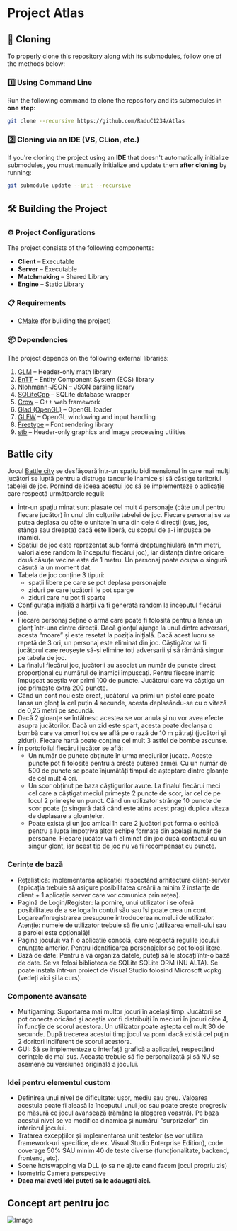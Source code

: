 # Project Atlas

## 📌 Cloning 

To properly clone this repository along with its submodules, follow one of the methods below:

### 1️⃣ Using Command Line
Run the following command to clone the repository and its submodules in **one step**:

```sh
git clone --recursive https://github.com/RaduC1234/Atlas
```

### 2️⃣ Cloning via an IDE (VS, CLion, etc.)

If you're cloning the project using an **IDE** that doesn't automatically initialize submodules, you must manually initialize and update them **after cloning** by running:

```sh
git submodule update --init --recursive
```

## 🛠️ Building the Project

### ⚙️ Project Configurations
The project consists of the following components:

- **Client** – Executable
- **Server** – Executable
- **Matchmaking** – Shared Library
- **Engine** – Static Library

### 📋 Requirements
- [CMake](https://cmake.org/) (for building the project)

### 📦 Dependencies
The project depends on the following external libraries:

1. [GLM](https://github.com/g-truc/glm) – Header-only math library
2. [EnTT](https://github.com/skypjack/entt) – Entity Component System (ECS) library
3. [Nlohmann-JSON](https://github.com/nlohmann/json) – JSON parsing library
4. [SQLiteCpp](https://github.com/SRombauts/SQLiteCpp) – SQLite database wrapper
5. [Crow](https://github.com/CrowCpp/Crow) – C++ web framework
6. [Glad (OpenGL)](https://glad.dav1d.de/) – OpenGL loader
7. [GLFW](https://www.glfw.org/) – OpenGL windowing and input handling
8. [Freetype](https://github.com/freetype/freetype) – Font rendering library
9. [stb](https://github.com/nothings/stb) – Header-only graphics and image processing utilities

##  Battle city

Jocul [Battle city](https://docs.google.com/document/d/1ZUAht8qgf-_eWXlgzBdUDsHmSIjltmKt4VtcDRZftMs/edit?tab=t.0#heading=h.7qep3k3doi7) se desfășoară într-un spațiu bidimensional în care mai mulți jucători se luptă pentru a distruge tancurile inamice și să câștige teritoriul tabelei de joc. Pornind de ideea acestui joc să se implementeze o aplicație care respectă următoarele reguli:
- Într-un spațiu minat sunt plasate cel mult 4 personaje (câte unul pentru fiecare jucător) în unul din colțurile tabelei de joc. Fiecare personaj se va putea deplasa cu câte o unitate în una din cele 4 direcții (sus, jos, stânga sau dreapta) dacă este liberă, cu scopul de a-i împușca pe inamici.
- Spațiul de joc este reprezentat sub formă dreptunghiulară (n\*m metri, valori alese random la începutul fiecărui joc), iar distanța dintre oricare două căsuțe vecine este de 1 metru. Un personaj poate ocupa o singură căsuță la un moment dat.
- Tabela de joc conține 3 tipuri:
  - spații libere pe care se pot deplasa personajele
  - ziduri pe care jucătorii le pot sparge
  - ziduri care nu pot fi sparte
- Configurația inițială a hărții va fi generată random la începutul fiecărui joc.
- Fiecare personaj deține o armă care poate fi folosită pentru a lansa un glonț într-una dintre direcții. Dacă glonțul ajunge la unul dintre adversari, acesta “moare” și este resetat la poziția inițială. Dacă acest lucru se repetă de 3 ori, un personaj este eliminat din joc. Câștigător va fi jucătorul care reușește să-și elimine toți adversarii și să rămână singur pe tabela de joc.
- La finalul fiecărui joc, jucătorii au asociat un număr de puncte direct proporțional cu numărul de inamici împușcați. Pentru fiecare inamic împușcat aceștia vor primi 100 de puncte. Jucătorul care va câștiga un joc primește extra 200 puncte.
- Când un cont nou este creat, jucătorul va primi un pistol care poate lansa un glonț la cel puțin 4 secunde, acesta deplasându-se cu o viteză de 0,25 metri pe secundă.
- Dacă 2 gloanțe se întâlnesc acestea se vor anula și nu vor avea efecte asupra jucătorilor. Dacă un zid este spart, acesta poate declanșa o bombă care va omorî tot ce se află pe o rază de 10 m pătrați (jucători și ziduri). Fiecare hartă poate conține cel mult 3 astfel de bombe ascunse.
- În portofoliul fiecărui jucător se află:
  - Un număr de puncte obținute în urma meciurilor jucate. Aceste puncte pot fi folosite pentru a crește puterea armei. Cu un număr de 500 de puncte se poate înjumătăți timpul de așteptare dintre gloanțe de cel mult 4 ori.
  - Un scor obținut pe baza câștigurilor avute. La finalul fiecărui meci cel care a câștigat meciul primește 2 puncte de scor, iar cel de pe locul 2 primește un punct. Când un utilizator strânge 10 puncte de scor poate (o singură dată când este atins acest prag) duplica viteza de deplasare a gloanțelor.
  - Poate exista și un joc amical în care 2 jucători pot forma o echipă pentru a lupta împotriva altor echipe formate din același număr de persoane. Fiecare jucător va fi eliminat din joc după contactul cu un singur glonț, iar acest tip de joc nu va fi recompensat cu puncte.

### Cerințe de bază
- Rețelistică: implementarea aplicației respectând arhitectura client-server (aplicația trebuie să asigure posibilitatea creării a minim 2 instanțe de client + 1 aplicație server care vor comunica prin rețea).
- Pagină de Login/Register: la pornire, unui utilizator i se oferă posibilitatea de a se loga în contul său sau își poate crea un cont. Logarea/înregistrarea presupune introducerea numelui de utilizator. Atenție: numele de utilizator trebuie să fie unic (utilizarea email-ului sau a parolei este opțională)!
- Pagina jocului: va fi o aplicație consolă, care respectă regulile jocului enunțate anterior. Pentru identificarea personajelor se pot folosi litere.
- Bază de date: Pentru a vă organiza datele, puteți să le stocați într-o bază de date. Se va folosi biblioteca de SQLite SQLite ORM (NU ALTA). Se poate instala într-un proiect de Visual Studio folosind Microsoft vcpkg (vedeți aici și la curs).

### Componente avansate
- Multigaming: Suportarea mai multor jocuri în același timp. Jucătorii se pot conecta oricând și aceștia vor fi distribuiți în meciuri în jocuri câte 4, în funcție de scorul acestora. Un utilizator poate aștepta cel mult 30 de secunde. După trecerea acestui timp jocul va porni dacă există cel puțin 2 doritori indiferent de scorul acestora.
- GUI: Să se implementeze o interfață grafică a aplicației, respectând cerințele de mai sus. Aceasta trebuie să fie personalizată și să NU se asemene cu versiunea originală a jocului.

### Idei pentru elementul custom
- Definirea unui nivel de dificultate: ușor, mediu sau greu. Valoarea acestuia poate fi aleasă la începutul unui joc sau poate crește progresiv pe măsură ce jocul avansează (rămâne la alegerea voastră). Pe baza acestui nivel se va modifica dinamica și numărul “surprizelor” din interiorul jocului.
- Tratarea excepțiilor și implementarea unit testelor (se vor utiliza framework-uri specifice, de ex. Visual Studio Enterprise Edition), code coverage 50% SAU minim 40 de teste diverse (funcționalitate, backend, frontend, etc).
- Scene hotswapping via DLL (o sa ne ajute cand facem jocul propriu zis)
- Isometric Camera perspective
- **Daca mai aveti idei puteti sa le adaugati aici.**

## Concept art pentru joc 
![Image](https://github.com/user-attachments/assets/886782b6-95c8-4015-a0e8-372e41e6fdde)
